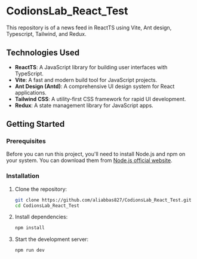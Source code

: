 # CodionsLab_React_Test

This repository is of a news feed in ReactTS using Vite, Ant design, Typescript, Tailwind, and Redux.

## Technologies Used

- **ReactTS**: A JavaScript library for building user interfaces with TypeScript.
- **Vite**: A fast and modern build tool for JavaScript projects.
- **Ant Design (Antd)**: A comprehensive UI design system for React applications.
- **Tailwind CSS**: A utility-first CSS framework for rapid UI development.
- **Redux**: A state management library for JavaScript apps.

## Getting Started

### Prerequisites

Before you can run this project, you'll need to install Node.js and npm on your system. You can download them from [Node.js official website](https://nodejs.org/).

### Installation

1. Clone the repository:
   ```bash
   git clone https://github.com/aliabbas827/CodionsLab_React_Test.git
   cd CodionsLab_React_Test

2. Install dependencies:
    ```bash
    npm install

3. Start the development server:
   ```bash
   npm run dev

